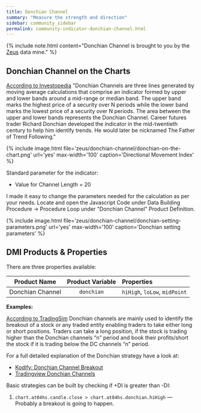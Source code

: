 ```yaml
---
title: Donchian Channel
summary: "Measure the strength and direction"
sidebar: community_sidebar
permalink: community-indicator-donchian-channel.html
---
```


{% include note.html content="Donchian Channel is brought to you by the [Zeus](community-data-mine-zeus.html) data mine." %}

## Donchian Channel on the Charts

<a href="https://www.investopedia.com/terms/d/donchianchannels.asp" rel="nofollow" rel="noopener" target="_blank">According to Investopedia</a> "Donchian Channels are three lines generated by moving average calculations that comprise an indicator formed by upper and lower bands around a mid-range or median band. The upper band marks the highest price of a security over N periods while the lower band marks the lowest price of a security over N periods. The area between the upper and lower bands represents the Donchian Channel. Career futures trader Richard Donchian developed the indicator in the mid-twentieth century to help him identify trends. He would later be nicknamed The Father of Trend Following."

{% include image.html file='zeus/donchian-channel/donchian-on-the-chart.png' url='yes' max-width='100' caption='Directional Movement Index' %}

Standard parameter for the indicator:

* Value for Channel Length = 20 

I made it easy to change the parameters needed for the calculation as per your needs. Locate and open the Javascript Code under Data Building Procedure -> Procedure Loop under "Donchian Channel" Product Definition.

{% include image.html file='zeus/donchian-channel/donchian-setting-parameters.png' url='yes' max-width='100' caption='Donchian setting parameters' %}

## DMI Products & Properties

There are three properties available:

| Product Name | Product Variable | Properties |
| :---: | :---: | :--- | 
| Donchian Channel | ```donchian``` | ```hiHigh```, ```loLow```, ```midPoint``` |


**Examples:**

<a href="https://tradingsim.com/blog/3-simple-donchian-channel-trading-strategies/#:~:text=Donchian%20Channels%20is%20a%20popular%20indicator%20for%20determining%20volatility%20in%20market%20prices.&text=Donchian%20channels%20are%20mainly%20used,either%20long%20or%20short%20positions." rel="nofollow" rel="noopener" target="_blank">According to TradingSim</a> Donchian channels are mainly used to identify the breakout of a stock or any traded entity enabling traders to take either long or short positions. Traders can take a long position, if the stock is trading higher than the Donchian channels “n” period and book their profits/short the stock if it is trading below the DC channels “n” period.

For a full detailed explanation of the Donchian strategy have a look at:
- <a href="https://kodify.net/tradingview/strategies/donchian-channel-breakout/" rel="nofollow" rel="noopener" target="_blank">Kodify: Donchian Channel Breakout</a> 
- <a href="https://www.tradingview.com/scripts/donchianchannels/?solution=43000502253" rel="nofollow" rel="noopener" target="_blank">Tradingview Donchian Channels</a>

Basic strategies can be built by checking if +DI is greater than -DI: 

1. ```chart.at04hs.candle.close > chart.at04hs.donchian.hiHigh``` — Probably a breakout is going to happen.
